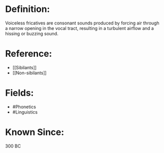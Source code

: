 

# Definition:
Voiceless fricatives are consonant sounds produced by forcing air through a narrow opening in the vocal tract, resulting in a turbulent airflow and a hissing or buzzing sound.

# Reference:
- [[Sibilants]]
- [[Non-sibilants]]

# Fields: 
- #Phonetics
- #Linguistics

# Known Since:
300 BC

